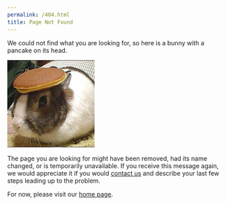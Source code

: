 ```yaml
---
permalink: /404.html
title: Page Not Found
---
```


<p>We could not find what you are looking for, so here is a bunny with a pancake on its head.</p>

<img src="/img/bunny-pancake.jpg" alt="Bunny with pancake on its head.">

<p>The page you are looking for might have been removed, had its name changed, or is temporarily unavailable. If you receive this message again, we would appreciate it if you would <a href="{{ site.company-url }}/connect/">contact us</a> and describe your last few steps leading up to the problem.</p>

<p>For now, please visit our <a href="/">home page</a>.</p>
